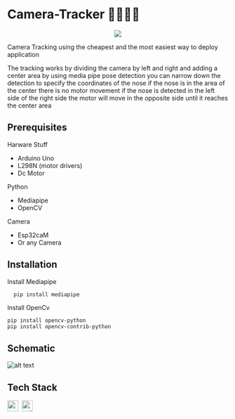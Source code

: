 
# Camera-Tracker 📸🏃🏽‍♂️
<p align="center">
	<img src="https://img.shields.io/badge/PRs-welcome-brightgreen.svg?style=flat-square"/>
</p>
Camera Tracking using the cheapest and the most easiest way to deploy application


The tracking works by dividing the camera by left and right and adding a center area by
using media pipe pose detection you can narrow down the detection to specify the coordinates of the nose
if the nose is in the area of the center there is no motor movement 
if the nose is detected in the left side of the right side 
the motor will move in the opposite side until it reaches the center area



## Prerequisites
Harware Stuff
- Arduino Uno
- L298N (motor drivers)
- Dc Motor

Python
- Mediapipe
- OpenCV

Camera
- Esp32caM
- Or any Camera


## Installation

Install Mediapipe

```bash
  pip install mediapipe
```
Install OpenCv
```
pip install opencv-python
pip install opencv-contrib-python
```
## Schematic
![alt text](https://hackster.imgix.net/uploads/attachments/1160823/power_2_1_Rj5cILE90T.png?auto=compress%2Cformat&w=680&h=510&fit=max)

## Tech Stack
<img src="https://img.shields.io/badge/Arduino-05122A?style=flat&logo=arduino" alt="arduino Badge" height="25">&nbsp;
<img src="https://img.shields.io/badge/Python-05122A?style=flat&logo=python" alt="python Badge" height="25">&nbsp;

